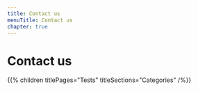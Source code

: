 ```yaml
---
title: Contact us
menuTitle: Contact us
chapter: true
---
```


# Contact us

{{% children titlePages="Tests" titleSections="Categories" /%}}